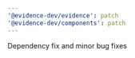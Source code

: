 ```yaml
---
'@evidence-dev/evidence': patch
'@evidence-dev/components': patch
---
```


Dependency fix and minor bug fixes
